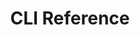 ---
title: CLI Reference
description: Command-line reference docs
draft: true
url: /nginx-instance-manager/reference/cli/
---